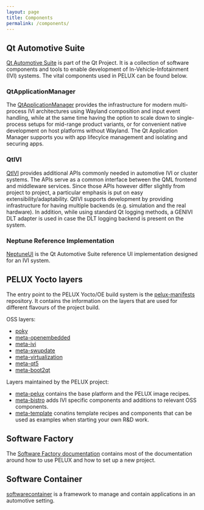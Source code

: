 ```yaml
---
layout: page
title: Components
permalink: /components/
---
```


## Qt Automotive Suite

[Qt Automotive Suite](https://www.qt.io/qt-automotive-suite/) is part of the Qt
Project. It is a collection of software components and tools to enable
development of In-Vehicle-Infotainment (IVI) systems. The vital components used
in PELUX can be found below.

### QtApplicationManager

The [QtApplicationManager](https://doc.qt.io/QtApplicationManager/) provides the
infrastructure for modern multi-process IVI architectures using Wayland
composition and input event handling, while at the same time having the option
to scale down to single-process setups for mid-range product variants, or for
convenient native development on host platforms without Wayland. The Qt
Application Manager supports you with app lifecylce management and isolating and
securing apps.

### QtIVI

[QtIVI](https://doc.qt.io/QtIVI/) provides additional APIs commonly needed in
automotive IVI or cluster systems. The APIs serve as a common interface between
the QML frontend and middleware services. Since those APIs however differ
slightly from project to project, a particular emphasis is put on easy
extensibility/adaptability. QtIVI supports development by providing
infrastructure for having multiple backends (e.g. simulation and the real
hardware). In addition, while using standard Qt logging methods, a GENIVI DLT
adapter is used in case the DLT logging backend is present on the system.

### Neptune Reference Implementation

[NeptuneUI](https://doc.qt.io/NeptuneUI) is the Qt Automotive Suite reference UI
implementation designed for an IVI system.

## PELUX Yocto layers

The entry point to the PELUX Yocto/OE build system is the
[pelux-manifests](https://github.com/Pelagicore/pelux-manifests) repository. It
contains the information on the layers that are used for different flavours of
the project build.

OSS layers:

* [poky](http://git.yoctoproject.org/cgit.cgi/poky)
* [meta-openembedded](http://git.openembedded.org/meta-openembedded/)
* [meta-ivi](https://github.com/GENIVI/meta-ivi)
* [meta-swupdate](https://github.com/sbabic/meta-swupdate)
* [meta-virtualization](https://git.yoctoproject.org/cgit/cgit.cgi/meta-virtualization/)
* [meta-qt5](http://code.qt.io/cgit/yocto/meta-qt5.git/)
* [meta-boot2qt](http://code.qt.io/cgit/yocto/meta-boot2qt.git/)

Layers maintained by the PELUX project:

* [meta-pelux](https://github.com/pelagicore/meta-pelux) contains the base
  platform and the PELUX image recipes.
* [meta-bistro](https://github.com/pelagicore/meta-bistro) adds IVI specific
  components and additions to relevant OSS components.
* [meta-template](https://github.com/pelagicore/meta-template) conatins template
  recipes and components that can be used as examples when starting your own R&D
  work.

## Software Factory

The [Software Factory
documentation](//pelux.io/software-factory/) contains most of
the documentation around how to use PELUX and how to set up a new project.

## Software Container

[softwarecontainer](https://github.com/Pelagicore/softwarecontainer) is a
framework to manage and contain applications in an automotive setting.
